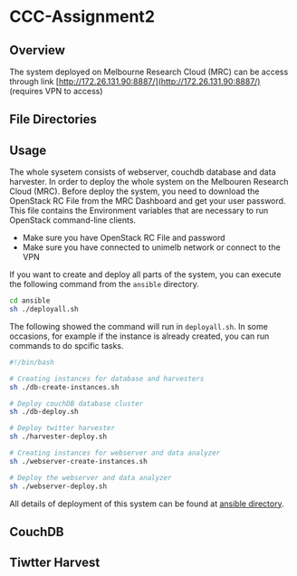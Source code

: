 # CCC-Assignment2
## Overview
The system deployed on Melbourne Research Cloud (MRC) can be access through link [http://172.26.131.90:8887/](http://172.26.131.90:8887/) (requires VPN to access)

## File Directories


## Usage
The whole sysetem consists of webserver, couchdb database and data harvester. In order to deploy the whole system on the Melbouren Research Cloud (MRC). Before deploy the system, you need to download the OpenStack RC File from the MRC Dashboard and get your user password. This file contains the Environment variables that are necessary to run OpenStack command-line clients.
- Make sure you have OpenStack RC File and password
- Make sure you have connected to unimelb network or connect to the VPN 

If you want to create and deploy all parts of the system, you can execute the following command from the ```ansible``` directory. 
```bash
cd ansible
sh ./deployall.sh
```
The following showed the command will run in ```deployall.sh```. In some occasions, for example if the instance is already created, you can run commands to do spcific tasks.
```bash
#!/bin/bash

# Creating instances for database and harvesters
sh ./db-create-instances.sh

# Deploy couchDB database cluster
sh ./db-deploy.sh

# Deploy twitter harvester
sh ./harvester-deploy.sh

# Creating instances for webserver and data analyzer
sh ./webserver-create-instances.sh

# Deploy the webserver and data analyzer
sh ./webserver-deploy.sh
```
All details of deployment of this system can be found at [ansible directory](ansible/README.md).
## CouchDB

## Tiwtter Harvest
